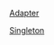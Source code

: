[Adapter](https://github.com/Talia2019/Developer/blob/main/CS/Design%20pattern/Adapter.md)

[Singleton](https://github.com/Talia2019/Developer/blob/main/CS/Design%20pattern/Singleton.md)
